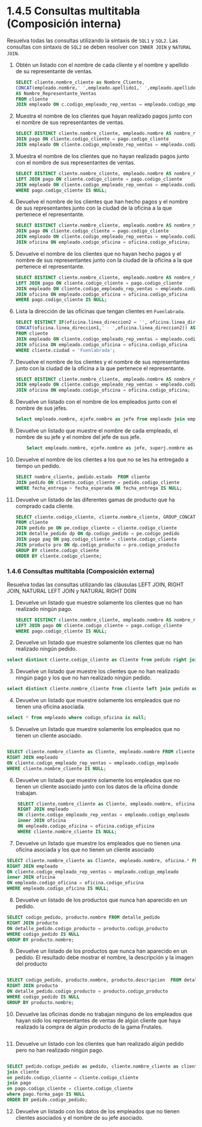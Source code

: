 # 1.4.5 Consultas multitabla (Composición interna)

Resuelva todas las consultas utilizando la sintaxis de `SQL1` y `SQL2`. Las consultas con sintaxis de `SQL2` se deben resolver con `INNER JOIN` y `NATURAL JOIN`.

1. Obtén un listado con el nombre de cada cliente y el nombre y apellido de su representante de ventas.

   ```SQL
   SELECT cliente.nombre_cliente as Nombre_Cliente,
   CONCAT(empleado.nombre,' ',empleado.apellido1,' ',empleado.apellido2)
   AS Nombre_Representante_Ventas
   FROM cliente
   JOIN empleado ON c.codigo_empleado_rep_ventas = empleado.codigo_empleado;
   ```

2. Muestra el nombre de los clientes que hayan realizado pagos junto con el nombre de sus representantes de ventas.

   ```SQL
   SELECT DISTINCT cliente.nombre_cliente, empleado.nombre AS nombre_representante FROM cliente
   JOIN pago ON cliente.codigo_cliente = pago.codigo_cliente
   JOIN empleado ON cliente.codigo_empleado_rep_ventas = empleado.codigo_empleado;
   ```

3. Muestra el nombre de los clientes que no hayan realizado pagos junto con el nombre de sus representantes de ventas.

   ```SQL
   SELECT DISTINCT cliente.nombre_cliente, empleado.nombre AS nombre_representante FROM cliente
   LEFT JOIN pago ON cliente.codigo_cliente = pago.codigo_cliente
   JOIN empleado ON cliente.codigo_empleado_rep_ventas = empleado.codigo_empleado
   WHERE pago.codigo_cliente IS NULL;
   ```

4. Devuelve el nombre de los clientes que han hecho pagos y el nombre de sus representantes junto con la ciudad de la oficina a la que pertenece el representante.

   ```SQL
   SELECT DISTINCT cliente.nombre_cliente, empleado.nombre AS nombre_representante, oficina.ciudad FROM cliente
   JOIN pago ON cliente.codigo_cliente = pago.codigo_cliente
   JOIN empleado ON cliente.codigo_empleado_rep_ventas = empleado.codigo_empleado
   JOIN oficina ON empleado.codigo_oficina = oficina.codigo_oficina;
   ```

5. Devuelve el nombre de los clientes que no hayan hecho pagos y el nombre de sus representantes junto con la ciudad de la oficina a la que pertenece el representante.

   ```SQL
   SELECT DISTINCT cliente.nombre_cliente, empleado.nombre AS nombre_representante, oficina.ciudad FROM cliente
   LEFT JOIN pago ON cliente.codigo_cliente = pago.codigo_cliente
   JOIN empleado ON cliente.codigo_empleado_rep_ventas = empleado.codigo_empleado
   JOIN oficina ON empleado.codigo_oficina = oficina.codigo_oficina
   WHERE pago.codigo_cliente IS NULL;
   ```

6. Lista la dirección de las oficinas que tengan clientes en `Fuenlabrada`.

   ```SQL
   SELECT DISTINCT IF(oficina.linea_direccion2 = '', oficina.linea_direccion1,
   CONCAT(oficina.linea_direccion1,' - ',oficina.linea_direccion2)) AS direccion_oficina
   FROM cliente
   JOIN empleado ON cliente.codigo_empleado_rep_ventas = empleado.codigo_empleado
   JOIN oficina ON empleado.codigo_oficina = oficina.codigo_oficina
   WHERE cliente.ciudad = 'Fuenlabrada';
   ```

7. Devuelve el nombre de los clientes y el nombre de sus representantes junto con la ciudad de la oficina a la que pertenece el representante.

   ```SQL
   SELECT DISTINCT cliente.nombre_cliente, empleado.nombre AS nombre_representante, oficina.ciudad FROM cliente
   JOIN empleado ON cliente.codigo_empleado_rep_ventas = empleado.codigo_empleado
   JOIN oficina ON empleado.codigo_oficina = oficina.codigo_oficina;
   ```

8. Devuelve un listado con el nombre de los empleados junto con el nombre de sus jefes.

   ```SQL
   Select empleado.nombre, ejefe.nombre as jefe from empleado join empleado ejefe on empleado.codigo_jefe = ejefe.codigo_empleado;
   ```

9. Devuelve un listado que muestre el nombre de cada empleado, el nombre de su jefe y el nombre del jefe de sus jefe.

   ```SQL
       Select empleado.nombre, ejefe.nombre as jefe, superj.nombre as Superjefe from empleado join empleado ejefe on empleado.codigo_jefe = ejefe.codigo_empleado join emplead
   ```

10. Devuelve el nombre de los clientes a los que no se les ha entregado a tiempo un pedido.

    ```SQL
    SELECT nombre_cliente, pedido.estado  FROM cliente
    JOIN pedido ON cliente.codigo_cliente = pedido.codigo_cliente
    WHERE fecha_entrega > fecha_esperada OR fecha_entrega IS NULL;
    ```

11. Devuelve un listado de las diferentes gamas de producto que ha comprado cada cliente.

    ```SQL
    SELECT cliente.codigo_cliente, cliente.nombre_cliente, GROUP_CONCAT(DISTINCT pro.gama SEPARATOR ', ') AS gamas_producto
    FROM cliente
    JOIN pedido pe ON pe.codigo_cliente = cliente.codigo_cliente
    JOIN detalle_pedido dp ON dp.codigo_pedido = pe.codigo_pedido
    JOIN pago pag ON pag.codigo_cliente = cliente.codigo_cliente
    JOIN producto pro ON dp.codigo_producto = pro.codigo_producto
    GROUP BY cliente.codigo_cliente
    ORDER BY cliente.codigo_cliente;
    ```

### 1.4.6 Consultas multitabla (Composición externa)

Resuelva todas las consultas utilizando las cláusulas LEFT JOIN, RIGHT JOIN, NATURAL LEFT JOIN y NATURAL RIGHT D0IN

1. Devuelve un listado que muestre solamente los clientes que no han realizado ningún pago.

   ```SQL
   SELECT DISTINCT cliente.nombre_cliente, empleado.nombre AS nombre_representante FROM cliente
   LEFT JOIN pago ON cliente.codigo_cliente = pago.codigo_cliente
   WHERE pago.codigo_cliente IS NULL;
   ```

2. Devuelve un listado que muestre solamente los clientes que no han realizado ningún pedido.

```SQL
select distinct cliente.codigo_cliente as Cliente from pedido right join cliente on pedido.codigo_cliente = cliente.codigo_cliente  WHERE pedido.codigo_cliente IS NULL;
```

3. Devuelve un listado que muestre los clientes que no han realizado ningún pago y los que no han realizado ningún pedido.

```SQL
select distinct cliente.nombre_cliente from cliente left join pedido on cliente.codigo_cliente = pedido.codigo_cliente left join pago on cliente.codigo_cliente = pago.codigo_cliente where pedido.codigo_cliente is null and pago.codigo_cliente is null;
```

4. Devuelve un listado que muestre solamente los empleados que no tienen una oficina asociada.

```SQL
select * from empleado where codigo_oficina is null;
```

5. Devuelve un listado que muestre solamente los empleados que no tienen un cliente asociado.

```SQL

SELECT cliente.nombre_cliente as Cliente, empleado.nombre FROM cliente
RIGHT JOIN empleado
ON cliente.codigo_empleado_rep_ventas = empleado.codigo_empleado
WHERE cliente.nombre_cliente IS NULL;

```

6. Devuelve un listado que muestre solamente los empleados que no tienen un cliente asociado junto con los datos de la oficina donde trabajan.

```SQL
    SELECT cliente.nombre_cliente as Cliente, empleado.nombre, oficina.* FROM cliente
    RIGHT JOIN empleado
    ON cliente.codigo_empleado_rep_ventas = empleado.codigo_empleado
    inner JOIN oficina
    ON empleado.codigo_oficina = oficina.codigo_oficina
    WHERE cliente.nombre_cliente IS NULL;
```

7. Devuelve un listado que muestre los empleados que no tienen una oficina asociada y los que no tienen un cliente asociado

```SQL
SELECT cliente.nombre_cliente as Cliente, empleado.nombre, oficina.* FROM cliente
RIGHT JOIN empleado
ON cliente.codigo_empleado_rep_ventas = empleado.codigo_empleado
inner JOIN oficina
ON empleado.codigo_oficina = oficina.codigo_oficina
WHERE empleado.codigo_oficina IS NULL;

```

8. Devuelve un listado de los productos que nunca han aparecido en un pedido.

```SQL
SELECT codigo_pedido, producto.nombre FROM detalle_pedido
RIGHT JOIN producto
ON detalle_pedido.codigo_producto = producto.codigo_producto
WHERE codigo_pedido IS NULL
GROUP BY producto.nombre;

```

9.  Devuelve un listado de los productos que nunca han aparecido en un pedido. El resultado debe mostrar el nombre, la descripción y la imagen del producto

```SQL

SELECT codigo_pedido, producto.nombre, producto.descripcion  FROM detalle_pedido
RIGHT JOIN producto
ON detalle_pedido.codigo_producto = producto.codigo_producto
WHERE codigo_pedido IS NULL
GROUP BY producto.nombre;
```

10. Devuelve las oficinas donde no trabajan ninguno de los empleados que hayan sido los representantes de ventas de algún cliente que haya realizado la compra de algún producto de la gama Frutales.

```SQL


```

11. Devuelve un listado con los clientes que han realizado algún pedido pero no han realizado ningún pago.

```SQL

SELECT pedido.codigo_pedido as pedido, cliente.nombre_cliente as cliente, pago.forma_pago from pedido
join cliente
on pedido.codigo_cliente = cliente.codigo_cliente
join pago
on pago.codigo_cliente = cliente.codigo_cliente
where pago.forma_pago IS NULL
ORDER BY pedido.codigo_pedido;
```

12. Devuelve un listado con los datos de los empleados que no tienen clientes asociados y el nombre de su jefe asociado.

```SQL


```

